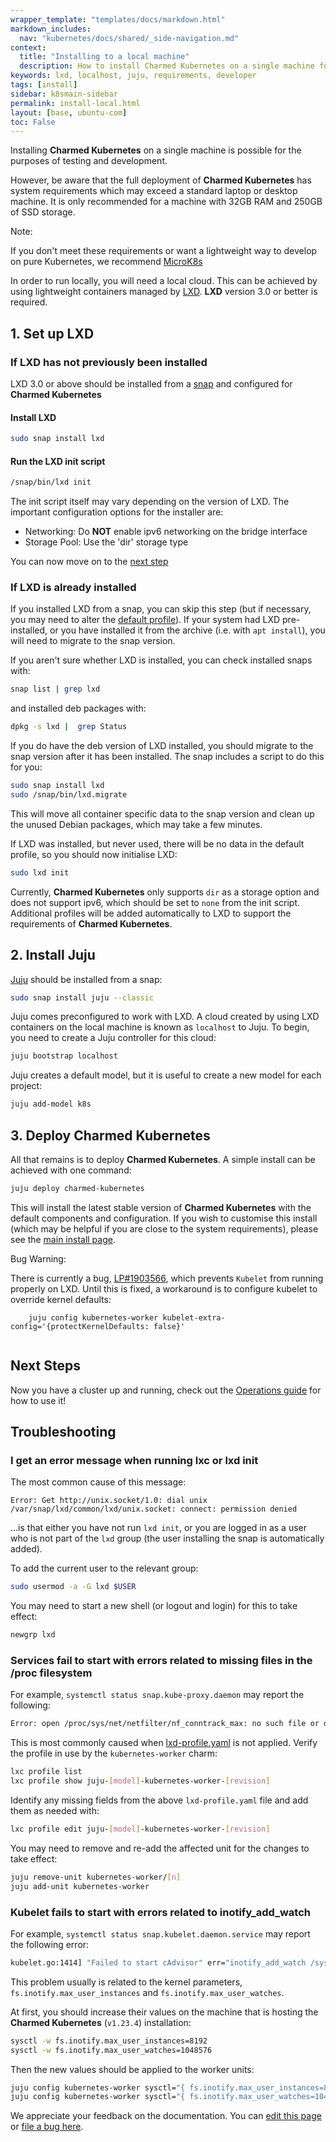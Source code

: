 ```yaml
---
wrapper_template: "templates/docs/markdown.html"
markdown_includes:
  nav: "kubernetes/docs/shared/_side-navigation.md"
context:
  title: "Installing to a local machine"
  description: How to install Charmed Kubernetes on a single machine for easy testing and development.
keywords: lxd, localhost, juju, requirements, developer
tags: [install]
sidebar: k8smain-sidebar
permalink: install-local.html
layout: [base, ubuntu-com]
toc: False
---
```


Installing **Charmed Kubernetes** on a single machine is possible for the
purposes of testing and development.

However, be aware that the full deployment of **Charmed Kubernetes** has system
requirements which may exceed a standard laptop or desktop machine. It is only
recommended for a machine with 32GB RAM and 250GB of SSD storage.

<div class="p-notification--positive is-inline">
  <div markdown="1" class="p-notification__content">
    <span class="p-notification__title">Note:</span>
    <p class="p-notification__message">If you don't meet these requirements or want a lightweight way to develop on pure Kubernetes, we recommend  <a href="https://microk8s.io/">MicroK8s</a></p>
  </div>
</div>

In order to run locally, you will need a local cloud. This can be achieved by
using lightweight containers managed by [LXD][lxd-home]. **LXD** version 3.0
or better is required.

## 1. Set up LXD

### If LXD has not previously been installed

LXD 3.0 or above should be installed from a [snap][] and configured
for **Charmed Kubernetes**

#### Install LXD

```bash
sudo snap install lxd
```

#### Run the LXD init script

```bash
/snap/bin/lxd init
```

The init script itself may vary depending on the version of LXD. The important
configuration options for the installer are:

- Networking: Do **NOT** enable ipv6 networking on the bridge interface
- Storage Pool: Use the 'dir' storage type

You can now move on to the [next step](#step2)

### If **LXD** is already installed

If you installed LXD from a snap, you can skip this step (but if necessary, you may need to alter the [default profile](#profile)). If your system
had LXD pre-installed, or you have installed it from the archive (i.e. with
`apt install`), you will need to migrate to the snap version.

If you aren't sure whether LXD is installed, you can check
installed snaps with:

```bash
snap list | grep lxd
```

and installed deb packages with:

```bash
dpkg -s lxd |  grep Status
```

If you do have the deb version of LXD installed, you should migrate to the
snap version after it has been installed. The snap includes a script to do this
for you:

```bash
sudo snap install lxd
sudo /snap/bin/lxd.migrate
```

This will move all container specific data to the snap version and clean up
the unused Debian packages, which may take a few minutes.

If LXD was installed, but never used, there will be no data in the default
profile, so you should now initialise LXD:

```bash
sudo lxd init
```

<a id="profile"></a>

Currently, **Charmed Kubernetes** only supports `dir` as a storage option and
does not support ipv6, which should be set to `none` from the init script.
Additional profiles will be added automatically to LXD to support the
requirements of **Charmed Kubernetes**.

<a id="step2"></a>

## 2. Install **Juju**

[Juju][] should be installed from a snap:

```bash
sudo snap install juju --classic
```

Juju comes preconfigured to work with LXD. A cloud created by using LXD
containers on the local machine is known as `localhost` to Juju. To begin, you
need to create a Juju controller for this cloud:

```bash
juju bootstrap localhost
```

Juju creates a default model, but it is useful to create a new model for each
project:

```bash
juju add-model k8s
```

## 3. Deploy **Charmed Kubernetes**

All that remains is to deploy **Charmed Kubernetes**. A simple install can be achieved with one command:

```bash
juju deploy charmed-kubernetes
```


This will install the latest stable version of **Charmed Kubernetes** with
the default components and configuration. If you wish to customise this install
(which may be helpful if you are close to the system requirements), please see
the [main install page][install].

<div class="p-notification--caution is-inline">
  <div markdown="1" class="p-notification__content">
    <span class="p-notification__title">Bug Warning:</span>
    <p class="p-notification__message">There is currently a bug, <a href="https://bugs.launchpad.net/charm-kubernetes-worker/+bug/1903566"> LP#1903566</a>,
    which prevents <code>Kubelet</code> from running properly on LXD. 
    Until this is fixed, a workaround is to configure kubelet to override kernel defaults:
    <br>
    <code>
    juju config kubernetes-worker kubelet-extra-config='{protectKernelDefaults: false}'
    </code></p>
  </div>
</div>

## Next Steps

Now you have a cluster up and running, check out the
[Operations guide][operations] for how to use it!

## Troubleshooting

### I get an error message when running lxc or lxd init

The most common cause of this message:

```no-highlight
Error: Get http://unix.socket/1.0: dial unix /var/snap/lxd/common/lxd/unix.socket: connect: permission denied
```

...is that either you have not run `lxd init`, or you are logged in as a user
who is not part of the `lxd` group (the user installing the snap is
automatically added).

To add the current user to the relevant group:

```bash
sudo usermod -a -G lxd $USER
```

You may need to start a new shell (or logout and login) for this to take effect:

```bash
newgrp lxd
```

### Services fail to start with errors related to missing files in the /proc filesystem

For example, `systemctl status snap.kube-proxy.daemon` may report the following:

```bash
Error: open /proc/sys/net/netfilter/nf_conntrack_max: no such file or directory
```

This is most commonly caused when [lxd-profile.yaml][lxd-profile] is not applied.
Verify the profile in use by the `kubernetes-worker` charm:

```bash
lxc profile list
lxc profile show juju-[model]-kubernetes-worker-[revision]
```

Identify any missing fields from the above `lxd-profile.yaml` file and add them
as needed with:

```bash
lxc profile edit juju-[model]-kubernetes-worker-[revision]
```

You may need to remove and re-add the affected unit for the changes to take
effect:

```bash
juju remove-unit kubernetes-worker/[n]
juju add-unit kubernetes-worker
```

### Kubelet fails to start with errors related to inotify_add_watch

For example, `systemctl status snap.kubelet.daemon.service` may report the following error:

```bash
kubelet.go:1414] "Failed to start cAdvisor" err="inotify_add_watch /sys/fs/cgroup/cpu,cpuacct: no space left on device"
```

This problem usually is related to the kernel parameters,
`fs.inotify.max_user_instances` and `fs.inotify.max_user_watches`.

At first, you should increase their values on the machine that is hosting
the **Charmed Kubernetes** (`v1.23.4`) installation:

```bash
sysctl -w fs.inotify.max_user_instances=8192
sysctl -w fs.inotify.max_user_watches=1048576
```

Then the new values should be applied to the worker units:

```bash
juju config kubernetes-worker sysctl="{ fs.inotify.max_user_instances=8192 }"
juju config kubernetes-worker sysctl="{ fs.inotify.max_user_watches=1048576 }"
```

<!-- LINKS -->

[lxd-home]: https://linuxcontainers.org/
[lxd-profile]: https://github.com/charmed-kubernetes/charm-kubernetes-worker/blob/main/lxd-profile.yaml
[Juju]: https://jaas.ai
[snap]: https://snapcraft.io/docs/installing-snapd
[install]: /kubernetes/docs/install-manual
[operations]: /kubernetes/docs/operations

<!-- FEEDBACK -->
<div class="p-notification--information">
  <div class="p-notification__content">
    <p class="p-notification__message">We appreciate your feedback on the documentation. You can
    <a href="https://github.com/charmed-kubernetes/kubernetes-docs/edit/main/pages/k8s/install-local.md" >edit this page</a>
    or
    <a href="https://github.com/charmed-kubernetes/kubernetes-docs/issues/new" >file a bug here</a>.</p>
  </div>
</div>

